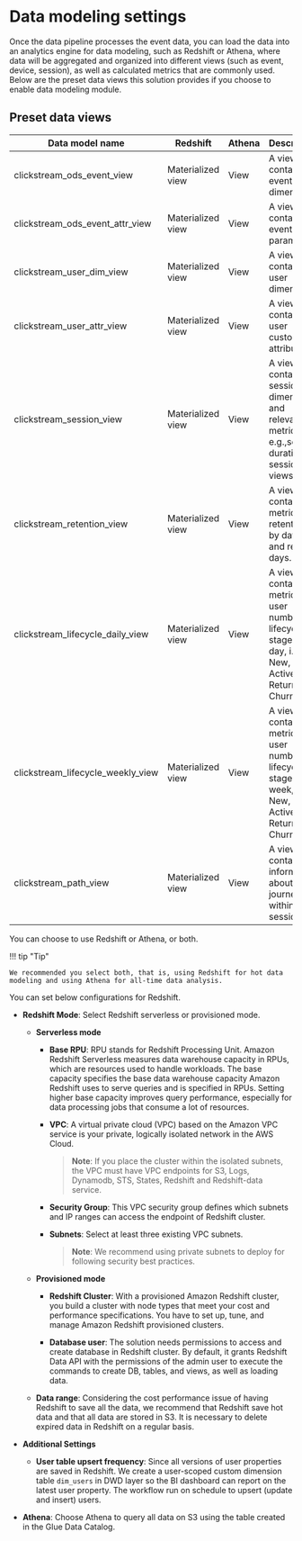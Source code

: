 # Data modeling settings
Once the data pipeline processes the event data, you can load the data into an analytics engine for data modeling, such as Redshift or Athena, where data will be aggregated and organized into different views (such as event, device, session), as well as calculated metrics that are commonly used. Below are the preset data views this solution provides if you choose to enable data modeling module.

## Preset data views
| Data model name                 | Redshift | Athena | Description                                                                  |
|-----------------------------|-----------|--------|----------------------------------------------------------------------|
| clickstream_ods_event_view    | Materialized view    | View| A view contains all event dimensions      |
| clickstream_ods_event_attr_view    | Materialized view    | View| A view contains all event parameters.        |
| clickstream_user_dim_view    | Materialized view    | View| A view contains all user dimensions.                     |
| clickstream_user_attr_view    | Materialized view    | View| A view contains all user custom attributes.        |
| clickstream_session_view    | Materialized view    | View| A view contains all session dimension and relevant metrics, e.g.,session duration, session views.        |
| clickstream_retention_view    | Materialized view    | View| A view contains metrics of retentions by dates and return days.        |
| clickstream_lifecycle_daily_view    | Materialized view    | View| A view contains metrics of user number by lifecycle stages by day, i.e., New, Active, Return, Churn.        |
| clickstream_lifecycle_weekly_view    | Materialized view    | View| A view contains metrics of user number by lifecycle stages by week, i.e., New, Active, Return, Churn.        |
| clickstream_path_view    | Materialized view    | View| A view contains information about user journey within each session.        |

You can choose to use Redshift or Athena, or both. 

!!! tip "Tip"

    We recommended you select both, that is, using Redshift for hot data modeling and using Athena for all-time data analysis.

You can set below configurations for Redshift.  

  * **Redshift Mode**: Select Redshift serverless or provisioned mode.

    * **Serverless mode**

        * **Base RPU**: RPU stands for Redshift Processing Unit. Amazon Redshift Serverless measures data warehouse capacity in RPUs, which are resources used to handle workloads. The base capacity specifies the base data warehouse capacity Amazon Redshift uses to serve queries and is specified in RPUs. Setting higher base capacity improves query performance, especially for data processing jobs that consume a lot of resources.

        * **VPC**: A virtual private cloud (VPC) based on the Amazon VPC service is your private, logically isolated network in the AWS Cloud.

            > **Note**: If you place the cluster within the isolated subnets, the VPC must have VPC endpoints for S3, Logs, Dynamodb, STS, States, Redshift and Redshift-data service.

        * **Security Group**: This VPC security group defines which subnets and IP ranges can access the endpoint of Redshift cluster.

        * **Subnets**: Select at least three existing VPC subnets.

            > **Note**: We recommend using private subnets to deploy for following security best practices.

    * **Provisioned mode**

        * **Redshift Cluster**: With a provisioned Amazon Redshift cluster, you build a cluster with node types that meet your cost and performance specifications. You have to set up, tune, and manage Amazon Redshift provisioned clusters.

        * **Database user**: The solution needs permissions to access and create database in Redshift cluster. By default, it grants Redshift Data API with the permissions of the admin user to execute the commands to create DB, tables, and views, as well as loading data.

    * **Data range**: Considering the cost performance issue of having Redshift to save all the data, we recommend that Redshift save hot data and that all data are stored in S3. It is necessary to delete expired data in Redshift on a regular basis.

* **Additional Settings**

    * **User table upsert frequency**: Since all versions of user properties are saved in Redshift. We create a user-scoped custom dimension table `dim_users` in DWD layer so the BI dashboard can report on the latest user property. The workflow run on schedule to upsert (update and insert) users.

* **Athena**: Choose Athena to query all data on S3 using the table created in the Glue Data Catalog.
